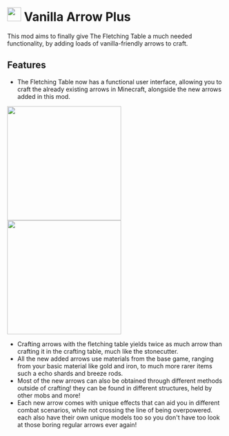 <img src="https://imgur.com/HsxRaNB.png" width="32" />  Vanilla Arrow Plus
===========
This mod aims to finally give The Fletching Table a much needed functionality, by adding loads of vanilla-friendly arrows to craft. 


## Features

* The Fletching Table now has a functional user interface, allowing you to craft the already existing arrows in Minecraft, alongside the new arrows added in this mod.

<img src="https://imgur.com/F7jNcng.png" width="264" /><img src="https://imgur.com/FO1T1jD.png" width="264" />

* Crafting arrows with the fletching table yields twice as much arrow than crafting it in the crafting table, much like the stonecutter.
* All the new added arrows use materials from the base game, ranging from your basic material like gold and iron, to much more rarer items such a echo shards and breeze rods.
* Most of the new arrows can also be obtained through different methods outside of crafting! they can be found in different structures, held by other mobs and more!
* Each new arrow comes with unique effects that can aid you in different combat scenarios, while not crossing the line of being overpowered. each also have their own unique models too so you don't have too look at those boring regular arrows ever again!
